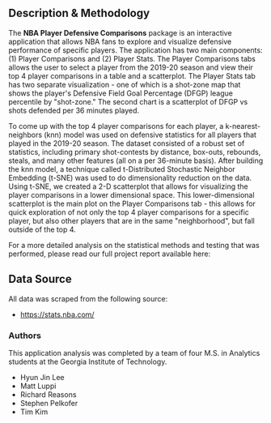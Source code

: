 ## Description & Methodology

The **NBA Player Defensive Comparisons** package is an interactive application that allows NBA fans to explore and visualize defensive performance of specific players. The application has two main components: (1) Player Comparisons and (2) Player Stats. The Player Comparisons tabs allows the user to select a player from the 2019-20 season and view their top 4 player comparisons in a table and a scatterplot. The Player Stats tab has two separate visualization - one of which is a shot-zone map that shows the player's Defensive Field Goal Percentage (DFGP) league percentile by "shot-zone." The second chart is a scatterplot of DFGP vs shots defended per 36 minutes played.

To come up with the top 4 player comparisons for each player, a k-nearest-neighbors (knn) model was used on defensive statistics for all players that played in the 2019-20 season. The dataset consisted of a robust set of statistics, including primary shot-contests by distance, box-outs, rebounds, steals, and many other features (all on a per 36-minute basis). After building the knn model, a technique called t-Distributed Stochastic Neighbor Embedding (t-SNE) was used to do dimensionality reduction on the data. Using t-SNE, we created a 2-D scatterplot that allows for visualizing the player comparisons in a lower dimensional space. This lower-dimensional scatterplot is the main plot on the Player Comparisons tab - this allows for quick exploration of not only the top 4 player comparisons for a specific player, but also other players that are in the same "neighborhood", but fall outside of the top 4.

For a more detailed analysis on the statistical methods and testing that was performed, please read our full project report available here:

## Data Source

All data was scraped from the following source:

- https://stats.nba.com/

### Authors

This application analysis was completed by a team of four M.S. in Analytics students at the Georgia Institute of Technology.

- Hyun Jin Lee
- Matt Luppi
- Richard Reasons
- Stephen Pelkofer
- Tim Kim
